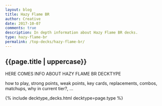 ```yaml
---
layout: blog
title: Hazy Flame BR
author: Creative
date: 2017-10-07
comments: true
description: In depth information about Hazy Flame BR decks.
type: hazy-flame-br
permalink: /top-decks/hazy-flame-br/
---
```


<div class="section">
    <h2>{{page.title | uppercase}}</h2>
    <p>HERE COMES INFO ABOUT HAZY FLAME BR DECKTYPE</p>
    <p>how to play, strong points, weak points, key cards, replacements, combos, matchups, why in current tier?, ...</p>
</div>

{% include decktype_decks.html decktype=page.type %}